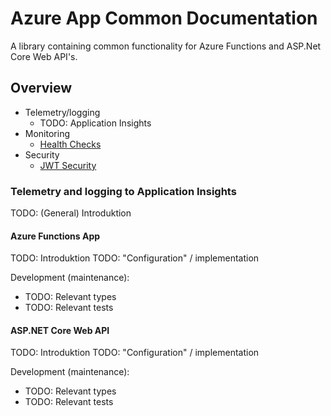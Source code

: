 # Azure App Common Documentation

A library containing common functionality for Azure Functions and ASP.Net Core Web API's.

## Overview

- Telemetry/logging
    - TODO: Application Insights
- Monitoring
    - [Health Checks](health-checks.md)
- Security
    - [JWT Security](authorization.md)

### Telemetry and logging to Application Insights

TODO: (General) Introduktion

#### Azure Functions App

TODO: Introduktion
TODO: "Configuration" / implementation

Development (maintenance):

- TODO: Relevant types
- TODO: Relevant tests

#### ASP.NET Core Web API

TODO: Introduktion
TODO: "Configuration" / implementation

Development (maintenance):

- TODO: Relevant types
- TODO: Relevant tests
